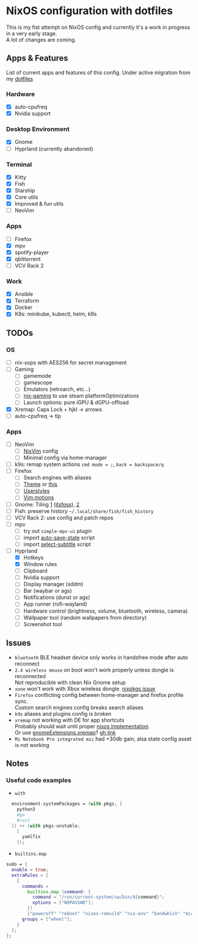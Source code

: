 # NixOS configuration with dotfiles

This is my fist attempt on NixOS config and currently it's a work in progress in a very early stage.\
A lot of changes are coming.

## Apps & Features

List of current apps and features of this config.
Under active migration from my [dotfiles](https://github.com/atimofeev/dotfiles)

### Hardware

- [x] auto-cpufreq
- [x] Nvidia support

### Desktop Environment

- [x] Gnome
- [ ] Hyprland (currently abandoned)

### Terminal

- [x] Kitty
- [x] Fish
- [x] Starship
- [x] Core utils
- [x] Improved & fun utils
- [ ] NeoVim

### Apps

- [ ] Firefox
- [x] mpv
- [x] spotify-player
- [x] qbittorrent
- [ ] VCV Rack 2

### Work

- [x] Ansible
- [x] Terraform
- [x] Docker
- [x] K8s: minikube, kubectl, helm, k9s

## TODOs

### OS

- [ ] nix-sops with AES256 for secret management
- [ ] Gaming
  - [ ] gamemode
  - [ ] gamescope
  - [ ] Emulators (retroarch, etc...)
  - [ ] [nix-gaming](https://github.com/fufexan/nix-gaming) to use steam platformOptimizations
  - [ ] Launch options: pure iGPU & dGPU-offload
- [x] Xremap: Caps Lock + hjkl -> arrows
- [ ] auto-cpufreq -> tlp

### Apps

- [ ] NeoVim
  - [ ] [NixVim](https://github.com/atimofeev/nixvim-config) config
  - [ ] Minimal config via home-manager
- [ ] k9s: remap system actions `cmd mode = ;`, `back = backspace/q`
- [ ] Firefox
  - [ ] Search engines with aliases
  - [ ] [Theme](https://addons.mozilla.org/en-US/firefox/addon/catppuccin-macchiato-lavender2) or [this](https://github.com/catppuccin/firefox)
  - [ ] [Userstyles](https://github.com/catppuccin/userstyles)
  - [ ] [Vim motions](https://github.com/tridactyl/tridactyl)
- [ ] Gnome: Tiling [1](https://github.com/material-shell/material-shell) ([itsfoss](https://itsfoss.com/material-shell/)), [2](https://github.com/forge-ext/forge)
- [ ] Fish: preserve history `~/.local/share/fish/fish_history`
- [ ] VCV Rack 2: use config and patch repos
- [ ] mpv
  - [ ] try out `simple-mpv-ui` plugin
  - [ ] import [auto-save-state](https://github.com/atimofeev/dotfiles/blob/main/mpv/files/scripts/auto-save-state.lua) script
  - [ ] import [select-subtitle](https://github.com/atimofeev/dotfiles/blob/main/mpv/files/scripts/select-subtitle.lua) script
- [ ] Hyprland
  - [x] Hotkeys
  - [x] Window rules
  - [ ] Clipboard
  - [ ] Nvidia support
  - [ ] Display manager (sddm)
  - [ ] Bar (waybar or ags)
  - [ ] Notifications (dunst or ags)
  - [ ] App runner (rofi-wayland)
  - [ ] Hardware control (brightness, volume, bluetooth, wireless, camera)
  - [ ] Wallpaper tool (random wallpapers from directory)
  - [ ] Screenshot tool

## Issues

- `bluetooth` BLE headset device only works in handsfree mode after auto reconnect
- `2.4 wireless mouse` on boot won't work properly unless dongle is reconnected\
  Not reproducible with clean Nix Gnome setup
- `xone` won't work with Xbox wireless dongle. [nixpkgs issue](https://github.com/NixOS/nixpkgs/issues/308028)
- `Firefox` conflicting config between home-manager and firefox profile sync.\
  Custom search engines config breaks search aliases
- `k9s` aliases and plugins config is broken
- `xremap` not working with DE for app shortcuts\
  Probably should wait until proper [nixos implementation](https://github.com/NixOS/nixpkgs/issues/234076)\
  Or use [gnomeExtensions.xremap](https://search.nixos.org/packages?channel=23.11&from=0&size=50&sort=relevance&type=packages&query=xremap)? [gh link](https://github.com/xremap/xremap-gnome)
- `Mi Notebook Pro integrated mic` had +30db gain, alsa state config asset is not working

## Notes

### Useful code examples

- `with`

```nix
  environment.systemPackages = (with pkgs; [
    python3
    #go
    #rust
  ]) ++ (with pkgs-unstable;
    [
      yamlfix
    ]);
```

- `builtins.map`

```nix
sudo = {
  enable = true;
  extraRules = [
    {
      commands =
        builtins.map (command: {
          command = "/run/current-system/sw/bin/${command}";
          options = ["NOPASSWD"];
        })
        ["poweroff" "reboot" "nixos-rebuild" "nix-env" "bandwhich" "mic-light-on" "mic-light-off" "systemctl"];
      groups = ["wheel"];
    }
  ];
};
```
